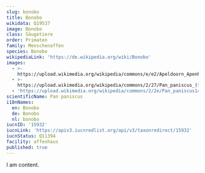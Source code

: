 ```yaml
---
slug: bonobo
title: Bonobo
wikidata: Q19537
image: Bonobo
class: Säugetiere
order: Primaten
family: Menschenaffen
species: Bonobo
wikipediaLink: 'https://de.wikipedia.org/wiki/Bonobo'
images:
  - >-
    https://upload.wikimedia.org/wikipedia/commons/e/e2/Apeldoorn_Apenheul_zoo_Bonobo.jpg
  - >-
    https://upload.wikimedia.org/wikipedia/commons/2/27/Pan_paniscus_(female).jpg
  - 'https://upload.wikimedia.org/wikipedia/commons/2/2e/Pan_paniscus14.jpg'
scientificName: Pan paniscus
i18nNames:
  en: Bonobo
  de: Bonobo
  nl: bonobo
iucnID: '15932'
iucnLink: 'https://apiv3.iucnredlist.org/api/v3/taxonredirect/15932'
iucnStatus: Q11394
facility: affenhaus
published: true
---
```


I am content.
